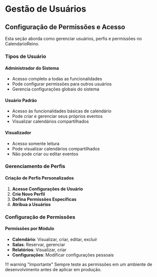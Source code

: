 # Gestão de Usuários

## Configuração de Permissões e Acesso

Esta seção aborda como gerenciar usuários, perfis e permissões no CalendarioReino.

### Tipos de Usuário

#### Administrador do Sistema
- Acesso completo a todas as funcionalidades
- Pode configurar permissões para outros usuários
- Gerencia configurações globais do sistema

#### Usuário Padrão
- Acesso às funcionalidades básicas de calendário
- Pode criar e gerenciar seus próprios eventos
- Visualizar calendários compartilhados

#### Visualizador
- Acesso somente leitura
- Pode visualizar calendários compartilhados
- Não pode criar ou editar eventos

### Gerenciamento de Perfis

#### Criação de Perfis Personalizados

1. **Acesse Configurações de Usuário**
2. **Crie Novo Perfil**
3. **Defina Permissões Específicas**
4. **Atribua a Usuários**

### Configuração de Permissões

#### Permissões por Módulo

- **Calendário**: Visualizar, criar, editar, excluir
- **Salas**: Reservar, gerenciar
- **Relatórios**: Visualizar, criar
- **Configurações**: Modificar configurações pessoais

!!! warning "Importante"
    Sempre teste as permissões em um ambiente de desenvolvimento antes de aplicar em produção.
